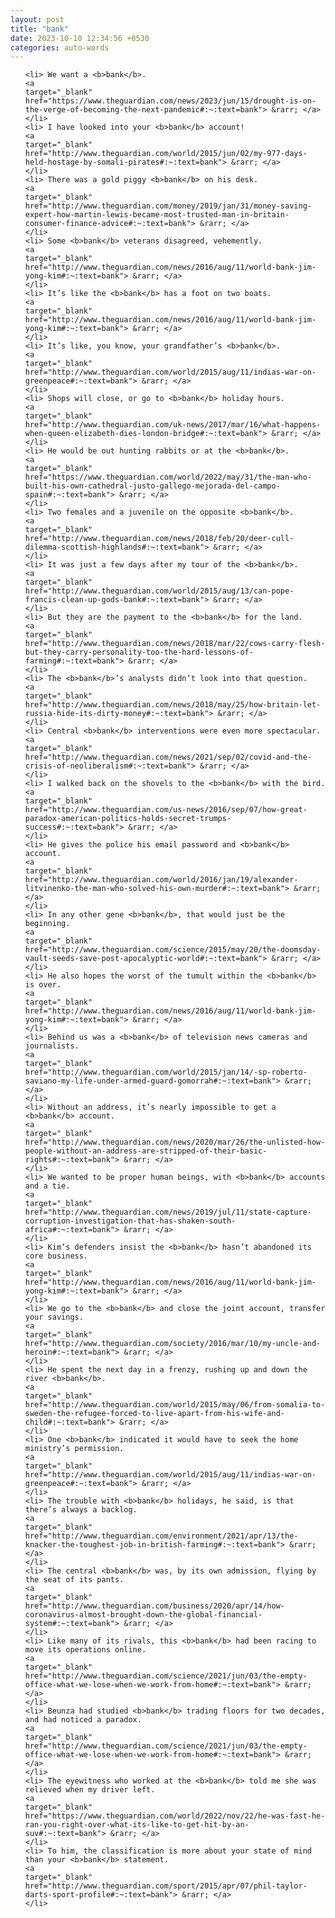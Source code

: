 ```yaml
---
layout: post
title: "bank"
date: 2023-10-10 12:34:56 +0530
categories: auto-words
---
```

<ol>

    <li> We want a <b>bank</b>.
    <a 
    target="_blank" 
    href="https://www.theguardian.com/news/2023/jun/15/drought-is-on-the-verge-of-becoming-the-next-pandemic#:~:text=bank"> &rarr; </a>
    </li>
    <li> I have looked into your <b>bank</b> account!
    <a 
    target="_blank" 
    href="http://www.theguardian.com/world/2015/jun/02/my-977-days-held-hostage-by-somali-pirates#:~:text=bank"> &rarr; </a>
    </li>
    <li> There was a gold piggy <b>bank</b> on his desk.
    <a 
    target="_blank" 
    href="http://www.theguardian.com/money/2019/jan/31/money-saving-expert-how-martin-lewis-became-most-trusted-man-in-britain-consumer-finance-advice#:~:text=bank"> &rarr; </a>
    </li>
    <li> Some <b>bank</b> veterans disagreed, vehemently.
    <a 
    target="_blank" 
    href="http://www.theguardian.com/news/2016/aug/11/world-bank-jim-yong-kim#:~:text=bank"> &rarr; </a>
    </li>
    <li> It’s like the <b>bank</b> has a foot on two boats.
    <a 
    target="_blank" 
    href="http://www.theguardian.com/news/2016/aug/11/world-bank-jim-yong-kim#:~:text=bank"> &rarr; </a>
    </li>
    <li> It’s like, you know, your grandfather’s <b>bank</b>.
    <a 
    target="_blank" 
    href="http://www.theguardian.com/world/2015/aug/11/indias-war-on-greenpeace#:~:text=bank"> &rarr; </a>
    </li>
    <li> Shops will close, or go to <b>bank</b> holiday hours.
    <a 
    target="_blank" 
    href="http://www.theguardian.com/uk-news/2017/mar/16/what-happens-when-queen-elizabeth-dies-london-bridge#:~:text=bank"> &rarr; </a>
    </li>
    <li> He would be out hunting rabbits or at the <b>bank</b>.
    <a 
    target="_blank" 
    href="https://www.theguardian.com/world/2022/may/31/the-man-who-built-his-own-cathedral-justo-gallego-mejorada-del-campo-spain#:~:text=bank"> &rarr; </a>
    </li>
    <li> Two females and a juvenile on the opposite <b>bank</b>.
    <a 
    target="_blank" 
    href="http://www.theguardian.com/news/2018/feb/20/deer-cull-dilemma-scottish-highlands#:~:text=bank"> &rarr; </a>
    </li>
    <li> It was just a few days after my tour of the <b>bank</b>.
    <a 
    target="_blank" 
    href="http://www.theguardian.com/world/2015/aug/13/can-pope-francis-clean-up-gods-bank#:~:text=bank"> &rarr; </a>
    </li>
    <li> But they are the payment to the <b>bank</b> for the land.
    <a 
    target="_blank" 
    href="http://www.theguardian.com/news/2018/mar/22/cows-carry-flesh-but-they-carry-personality-too-the-hard-lessons-of-farming#:~:text=bank"> &rarr; </a>
    </li>
    <li> The <b>bank</b>’s analysts didn’t look into that question.
    <a 
    target="_blank" 
    href="http://www.theguardian.com/news/2018/may/25/how-britain-let-russia-hide-its-dirty-money#:~:text=bank"> &rarr; </a>
    </li>
    <li> Central <b>bank</b> interventions were even more spectacular.
    <a 
    target="_blank" 
    href="http://www.theguardian.com/news/2021/sep/02/covid-and-the-crisis-of-neoliberalism#:~:text=bank"> &rarr; </a>
    </li>
    <li> I walked back on the shovels to the <b>bank</b> with the bird.
    <a 
    target="_blank" 
    href="http://www.theguardian.com/us-news/2016/sep/07/how-great-paradox-american-politics-holds-secret-trumps-success#:~:text=bank"> &rarr; </a>
    </li>
    <li> He gives the police his email password and <b>bank</b> account.
    <a 
    target="_blank" 
    href="http://www.theguardian.com/world/2016/jan/19/alexander-litvinenko-the-man-who-solved-his-own-murder#:~:text=bank"> &rarr; </a>
    </li>
    <li> In any other gene <b>bank</b>, that would just be the beginning.
    <a 
    target="_blank" 
    href="http://www.theguardian.com/science/2015/may/20/the-doomsday-vault-seeds-save-post-apocalyptic-world#:~:text=bank"> &rarr; </a>
    </li>
    <li> He also hopes the worst of the tumult within the <b>bank</b> is over.
    <a 
    target="_blank" 
    href="http://www.theguardian.com/news/2016/aug/11/world-bank-jim-yong-kim#:~:text=bank"> &rarr; </a>
    </li>
    <li> Behind us was a <b>bank</b> of television news cameras and journalists.
    <a 
    target="_blank" 
    href="http://www.theguardian.com/world/2015/jan/14/-sp-roberto-saviano-my-life-under-armed-guard-gomorrah#:~:text=bank"> &rarr; </a>
    </li>
    <li> Without an address, it’s nearly impossible to get a <b>bank</b> account.
    <a 
    target="_blank" 
    href="http://www.theguardian.com/news/2020/mar/26/the-unlisted-how-people-without-an-address-are-stripped-of-their-basic-rights#:~:text=bank"> &rarr; </a>
    </li>
    <li> We wanted to be proper human beings, with <b>bank</b> accounts and a tie.
    <a 
    target="_blank" 
    href="http://www.theguardian.com/news/2019/jul/11/state-capture-corruption-investigation-that-has-shaken-south-africa#:~:text=bank"> &rarr; </a>
    </li>
    <li> Kim’s defenders insist the <b>bank</b> hasn’t abandoned its core business.
    <a 
    target="_blank" 
    href="http://www.theguardian.com/news/2016/aug/11/world-bank-jim-yong-kim#:~:text=bank"> &rarr; </a>
    </li>
    <li> We go to the <b>bank</b> and close the joint account, transfer your savings.
    <a 
    target="_blank" 
    href="http://www.theguardian.com/society/2016/mar/10/my-uncle-and-heroin#:~:text=bank"> &rarr; </a>
    </li>
    <li> He spent the next day in a frenzy, rushing up and down the river <b>bank</b>.
    <a 
    target="_blank" 
    href="http://www.theguardian.com/world/2015/may/06/from-somalia-to-sweden-the-refugee-forced-to-live-apart-from-his-wife-and-child#:~:text=bank"> &rarr; </a>
    </li>
    <li> One <b>bank</b> indicated it would have to seek the home ministry’s permission.
    <a 
    target="_blank" 
    href="http://www.theguardian.com/world/2015/aug/11/indias-war-on-greenpeace#:~:text=bank"> &rarr; </a>
    </li>
    <li> The trouble with <b>bank</b> holidays, he said, is that there’s always a backlog.
    <a 
    target="_blank" 
    href="http://www.theguardian.com/environment/2021/apr/13/the-knacker-the-toughest-job-in-british-farming#:~:text=bank"> &rarr; </a>
    </li>
    <li> The central <b>bank</b> was, by its own admission, flying by the seat of its pants.
    <a 
    target="_blank" 
    href="http://www.theguardian.com/business/2020/apr/14/how-coronavirus-almost-brought-down-the-global-financial-system#:~:text=bank"> &rarr; </a>
    </li>
    <li> Like many of its rivals, this <b>bank</b> had been racing to move its operations online.
    <a 
    target="_blank" 
    href="http://www.theguardian.com/science/2021/jun/03/the-empty-office-what-we-lose-when-we-work-from-home#:~:text=bank"> &rarr; </a>
    </li>
    <li> Beunza had studied <b>bank</b> trading floors for two decades, and had noticed a paradox.
    <a 
    target="_blank" 
    href="http://www.theguardian.com/science/2021/jun/03/the-empty-office-what-we-lose-when-we-work-from-home#:~:text=bank"> &rarr; </a>
    </li>
    <li> The eyewitness who worked at the <b>bank</b> told me she was relieved when my driver left.
    <a 
    target="_blank" 
    href="https://www.theguardian.com/world/2022/nov/22/he-was-fast-he-ran-you-right-over-what-its-like-to-get-hit-by-an-suv#:~:text=bank"> &rarr; </a>
    </li>
    <li> To him, the classification is more about your state of mind than your <b>bank</b> statement.
    <a 
    target="_blank" 
    href="http://www.theguardian.com/sport/2015/apr/07/phil-taylor-darts-sport-profile#:~:text=bank"> &rarr; </a>
    </li>